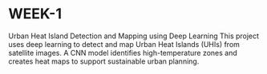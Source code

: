 # WEEK-1
Urban Heat Island Detection and Mapping using Deep Learning This project uses deep learning to detect and map Urban Heat Islands (UHIs) from satellite images. A CNN model identifies high-temperature zones and creates heat maps to support sustainable urban planning.

